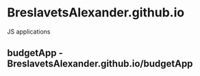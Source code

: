 # BreslavetsAlexander.github.io
JS applications
## budgetApp - BreslavetsAlexander.github.io/budgetApp
